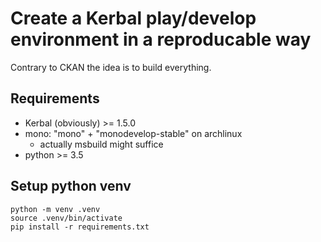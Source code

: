 # Create a Kerbal play/develop environment in a reproducable way

Contrary to CKAN the idea is to build everything.

## Requirements

* Kerbal (obviously) >= 1.5.0
* mono: "mono" + "monodevelop-stable" on archlinux
  * actually msbuild might suffice
* python >= 3.5

## Setup python venv

```
python -m venv .venv
source .venv/bin/activate
pip install -r requirements.txt
```